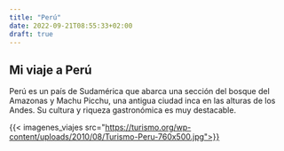 ```yaml
---
title: "Perú"
date: 2022-09-21T08:55:33+02:00
draft: true
---
```

## Mi viaje a Perú



Perú es un país de Sudamérica que abarca una sección del bosque del Amazonas y Machu Picchu, una antigua ciudad inca en las alturas de los Andes. Su cultura y riqueza gastronómica es muy destacable.


{{< imagenes_viajes src="https://turismo.org/wp-content/uploads/2010/08/Turismo-Peru-760x500.jpg">}}
